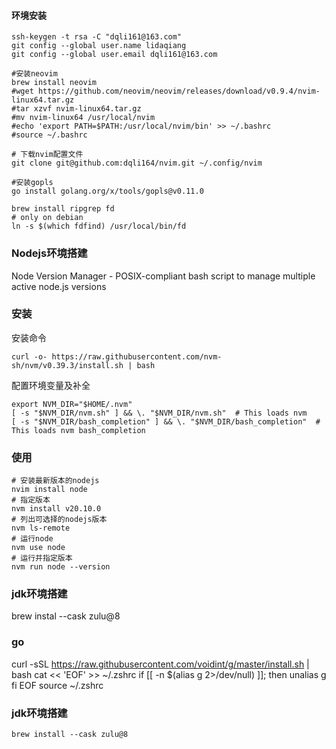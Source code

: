 #### 环境安装

```shell
ssh-keygen -t rsa -C "dqli161@163.com"
git config --global user.name lidaqiang
git config --global user.email dqli161@163.com

#安装neovim
brew install neovim
#wget https://github.com/neovim/neovim/releases/download/v0.9.4/nvim-linux64.tar.gz
#tar xzvf nvim-linux64.tar.gz
#mv nvim-linux64 /usr/local/nvim
#echo 'export PATH=$PATH:/usr/local/nvim/bin' >> ~/.bashrc
#source ~/.bashrc

# 下载nvim配置文件
git clone git@github.com:dqli164/nvim.git ~/.config/nvim

#安装gopls
go install golang.org/x/tools/gopls@v0.11.0

brew install ripgrep fd
# only on debian
ln -s $(which fdfind) /usr/local/bin/fd
```

### Nodejs环境搭建

Node Version Manager - POSIX-compliant bash script to manage multiple active node.js versions

### 安装

安装命令

```shell
curl -o- https://raw.githubusercontent.com/nvm-sh/nvm/v0.39.3/install.sh | bash
```

配置环境变量及补全

```shell
export NVM_DIR="$HOME/.nvm"
[ -s "$NVM_DIR/nvm.sh" ] && \. "$NVM_DIR/nvm.sh"  # This loads nvm
[ -s "$NVM_DIR/bash_completion" ] && \. "$NVM_DIR/bash_completion"  # This loads nvm bash_completion
```

### 使用

```shell
# 安装最新版本的nodejs
nvim install node
# 指定版本
nvm install v20.10.0
# 列出可选择的nodejs版本
nvm ls-remote
# 运行node
nvm use node
# 运行并指定版本
nvm run node --version 

```
### jdk环境搭建
brew instal --cask zulu@8

### go
curl -sSL https://raw.githubusercontent.com/voidint/g/master/install.sh | bash
cat << 'EOF' >> ~/.zshrc
if [[ -n $(alias g 2>/dev/null) ]]; then
    unalias g
fi
EOF 
source ~/.zshrc
### jdk环境搭建
```shell
brew install --cask zulu@8
```
